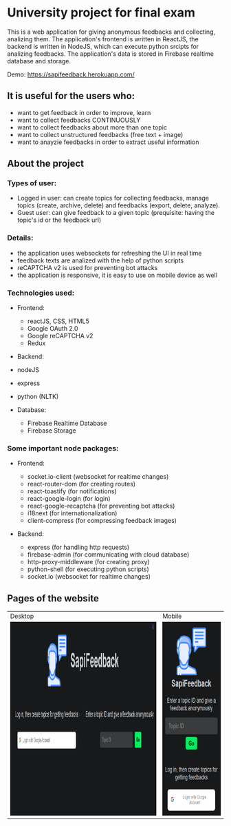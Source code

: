 # University project for final exam

This is a web application for giving anonymous feedbacks and collecting, analizing them. The application's frontend is written in ReactJS, the backend is written in NodeJS, which can execute python srcipts for analizing feedbacks. The application's data is stored  in Firebase realtime database and storage.

Demo: https://sapifeedback.herokuapp.com/

## It is useful for the users who:

* want to get feedback in order to improve, learn
* want to collect feedbacks CONTINUOUSLY
* want to collect feedbacks about more than one topic
* want to collect unstructured feedbacks (free text + image)
* want to anayzie feedbacks in order to extract useful information 

## About the project

### Types of user: 

* Logged in user: can create topics for collecting feedbacks, manage topics (create, archive, delete) and feedbacks (export, delete, analyze).
* Guest user: can give feedback to a given topic (prequisite: having the topic's id or the feedback url)

### Details:

* the application uses websockets for refreshing the UI in real time
* feedback texts are analized with the help of python scripts
* reCAPTCHA v2 is used for preventing bot attacks
* the application is responsive, it is easy to use on mobile device as well

### Technologies used:

* Frontend:
  * reactJS, CSS, HTML5
  * Google OAuth 2.0
  * Google reCAPTCHA v2
  * Redux            
  
*  Backend:
  * nodeJS
  * express
  * python (NLTK)

* Database: 
  * Firebase Realtime Database
  * Firebase Storage 

### Some important node packages:

* Frontend:
  * socket.io-client (websocket for realtime changes)
  * react-router-dom (for creating routes)
  * react-toastify (for notifications)
  * react-google-login (for login)
  * react-google-recaptcha (for preventing bot attacks)
  * i18next (for internationalization)
  * client-compress (for compressing feedback images)

* Backend:
  * express (for handling http requests)
  * firebase-admin (for communicating with cloud database)
  * http-proxy-middleware (for creating proxy)
  * python-shell (for executing python scripts)
  * socket.io (websocket for realtime changes)

## Pages of the website

<table>
  <tr>
    <td>Desktop</td>
     <td>Mobile</td>
  </tr>
  <tr>
    <td><img src="readme_images/login.png" alt="entries page of admin" height="450" width="700"/></td>
    <td><img src="readme_images/login_mobile.png" alt="entries page of client" height="450" width="250"/></td>
  </tr>
 </table>
